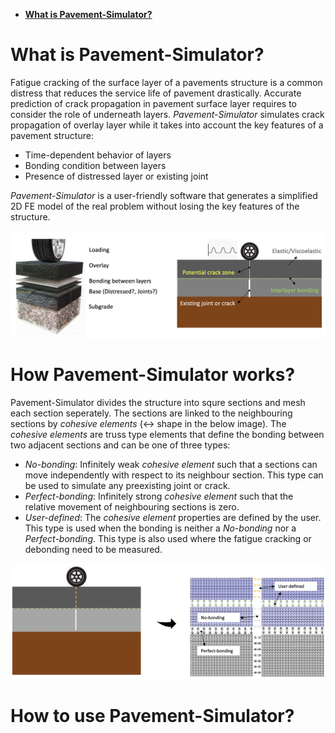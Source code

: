 * [**What is Pavement-Simulator?**](https://github.com/K1-ZR/pavement-simulator/blob/master/README.md#what-is-pavement-simulator)  

# What is Pavement-Simulator?
Fatigue cracking of the surface layer of a pavements structure is a common distress that reduces the service life of pavement drastically. Accurate prediction of crack propagation in pavement surface layer requires to consider the role of underneath layers. *Pavement-Simulator* simulates crack propagation of overlay layer while it takes into account the key features of a pavement structure:  
* Time-dependent behavior of layers  
* Bonding condition between layers  
* Presence of distressed layer or existing joint  

*Pavement-Simulator* is a user-friendly software that generates a simplified 2D FE model of the real problem without losing the key features of the structure.  

<p align="center">
  <img src="https://github.com/K1-ZR/pavement-simulator/blob/master/gallery/pavement-structure.png" width="800" title="all tests">
</p>   

# How Pavement-Simulator works?
Pavement-Simulator divides the structure into squre sections and mesh each section seperately.  The sections are linked to the neighbouring sections by *cohesive elements* (&#8596; shape in the below image). The *cohesive elements* are truss type elements that define the bonding between two adjacent sections and can be one of three types:

* *No-bonding*: Infinitely weak *cohesive element* such that a sections can move independently with respect to its neighbour section. This type can be used to simulate any preexisting joint or crack.  
* *Perfect-bonding*: Infinitely strong *cohesive element* such that the relative movement of neighbouring sections is zero.  
* *User-defined*: The *cohesive element* properties are defined by the user. This type is used when the bonding is neither a *No-bonding* nor a *Perfect-bonding*. This type is also used where the fatigue cracking or debonding need to be measured.


<p align="center">
  <img src="https://github.com/K1-ZR/pavement-simulator/blob/master/gallery/pavement-structure-mesh.png" width="800" title="all tests">
</p> 

# How to use Pavement-Simulator?

